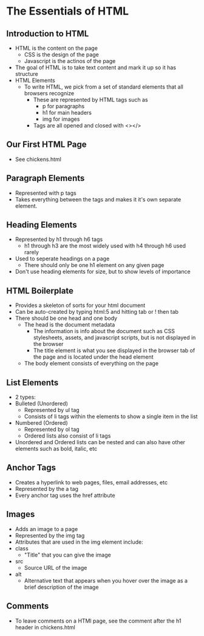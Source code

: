 # The Essentials of HTML

## Introduction to HTML

- HTML is the content on the page
  - CSS is the design of the page
  - Javascript is the actinos of the page
- The goal of HTML is to take text content and mark it up so it has structure
- HTML Elements
  - To write HTML, we pick from a set of standard elements that all browsers recognize
    - These are represented by HTML tags such as
      - p for paragraphs
      - h1 for main headers
      - img for images
    - Tags are all opened and closed with <></>

## Our First HTML Page

- See chickens.html

## Paragraph Elements

- Represented with p tags
- Takes everything between the tags and makes it it's own separate element.

## Heading Elements

- Represented by h1 through h6 tags
  - h1 through h3 are the most widely used with h4 through h6 used rarely
- Used to seperate headings on a page
  - There should only be one h1 element on any given page
- Don't use heading elements for size, but to show levels of importance

## HTML Boilerplate

- Provides a skeleton of sorts for your html document
- Can be auto-created by typing html:5 and hitting tab or ! then tab
- There should be one head and one body
  - The head is the document metadata
    - The information is info about the document such as CSS stylesheets, assets, and javascript scripts, but is not displayed in the browser
    - The title element is what you see displayed in the browser tab of the page and is located under the head element
  - The body element consists of everything on the page

## List Elements

- 2 types:
- Bulleted (Unordered)
  - Represented by ul tag
  - Consists of li tags within the elements to show a single item in the list
- Numbered (Ordered)
  - Represented by ol tag
  - Ordered lists also consist of li tags
- Unordered and Ordered lists can be nested and can also have other elements such as bold, italic, etc

## Anchor Tags

- Creates a hyperlink to web pages, files, email addresses, etc
- Represented by the a tag
- Every anchor tag uses the href attribute

## Images

- Adds an image to a page
- Represented by the img tag
- Attributes that are used in the img element include:
- class
  - "Title" that you can give the image
- src
  - Source URL of the image
- alt
  - Alternative text that appears when you hover over the image as a brief description of the image

## Comments

- To leave comments on a HTMl page, see the comment after the h1 header in chickens.html
